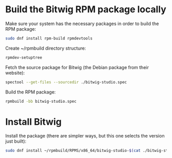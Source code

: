 # Build the Bitwig RPM package locally

Make sure your system has the necessary packages in order to build the RPM package:

```bash
sudo dnf install rpm-build rpmdevtools
```

Create ~/rpmbuild directory structure:
```bash
rpmdev-setuptree
```

Fetch the source package for Bitwig (the Debian package from their website):

```bash
spectool --get-files --sourcedir ./bitwig-studio.spec
```

Build the RPM package:

```bash
rpmbuild -bb bitwig-studio.spec
```

# Install Bitwig

Install the package (there are simpler ways, but this one selects the version just built):

```bash
sudo dnf install ~/rpmbuild/RPMS/x86_64/bitwig-studio-$(cat ./bitwig-studio.spec | grep Version | rev | cut -d\  -f1 | rev)-*.rpm
```

